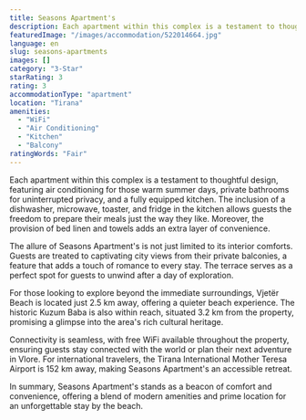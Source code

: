 ```yaml
---
title: Seasons Apartment's
description: Each apartment within this complex is a testament to thoughtful design, featuring air conditioning for those warm summer days, private bathrooms for uninterrupt
featuredImage: "/images/accommodation/522014664.jpg"
language: en
slug: seasons-apartments
images: []
category: "3-Star"
starRating: 3
rating: 3
accommodationType: "apartment"
location: "Tirana"
amenities:
  - "WiFi"
  - "Air Conditioning"
  - "Kitchen"
  - "Balcony"
ratingWords: "Fair"
---
```


Each apartment within this complex is a testament to thoughtful design, featuring air conditioning for those warm summer days, private bathrooms for uninterrupted privacy, and a fully equipped kitchen. The inclusion of a dishwasher, microwave, toaster, and fridge in the kitchen allows guests the freedom to prepare their meals just the way they like. Moreover, the provision of bed linen and towels adds an extra layer of convenience.

The allure of Seasons Apartment's is not just limited to its interior comforts. Guests are treated to captivating city views from their private balconies, a feature that adds a touch of romance to every stay. The terrace serves as a perfect spot for guests to unwind after a day of exploration.

For those looking to explore beyond the immediate surroundings, Vjetër Beach is located just 2.5 km away, offering a quieter beach experience. The historic Kuzum Baba is also within reach, situated 3.2 km from the property, promising a glimpse into the area's rich cultural heritage.

Connectivity is seamless, with free WiFi available throughout the property, ensuring guests stay connected with the world or plan their next adventure in Vlore. For international travelers, the Tirana International Mother Teresa Airport is 152 km away, making Seasons Apartment's an accessible retreat.

In summary, Seasons Apartment's stands as a beacon of comfort and convenience, offering a blend of modern amenities and prime location for an unforgettable stay by the beach.

